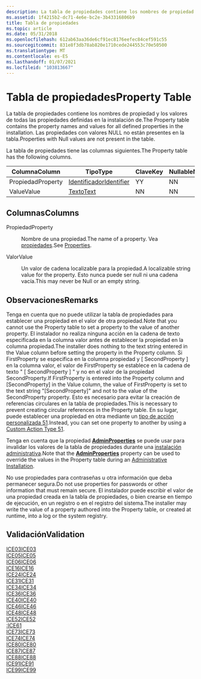 ```yaml
---
description: La tabla de propiedades contiene los nombres de propiedad y los valores de todas las propiedades definidas en la instalación de. Las propiedades con valores NULL no están presentes en la tabla.
ms.assetid: 1f4215b2-dc71-4e6e-bc2e-3b43316806b9
title: Tabla de propiedades
ms.topic: article
ms.date: 05/31/2018
ms.openlocfilehash: 612ab63aa36de6cf91ec8176eefec84cef591c55
ms.sourcegitcommit: 831e8f3db78ab820e1710cede244553c70e50500
ms.translationtype: MT
ms.contentlocale: es-ES
ms.lasthandoff: 01/07/2021
ms.locfileid: "103813667"
---
```

# <a name="property-table"></a><span data-ttu-id="fa679-104">Tabla de propiedades</span><span class="sxs-lookup"><span data-stu-id="fa679-104">Property Table</span></span>

<span data-ttu-id="fa679-105">La tabla de propiedades contiene los nombres de propiedad y los valores de todas las propiedades definidas en la instalación de.</span><span class="sxs-lookup"><span data-stu-id="fa679-105">The Property table contains the property names and values for all defined properties in the installation.</span></span> <span data-ttu-id="fa679-106">Las propiedades con valores NULL no están presentes en la tabla.</span><span class="sxs-lookup"><span data-stu-id="fa679-106">Properties with Null values are not present in the table.</span></span>

<span data-ttu-id="fa679-107">La tabla de propiedades tiene las columnas siguientes.</span><span class="sxs-lookup"><span data-stu-id="fa679-107">The Property table has the following columns.</span></span>



| <span data-ttu-id="fa679-108">Columna</span><span class="sxs-lookup"><span data-stu-id="fa679-108">Column</span></span>   | <span data-ttu-id="fa679-109">Tipo</span><span class="sxs-lookup"><span data-stu-id="fa679-109">Type</span></span>                         | <span data-ttu-id="fa679-110">Clave</span><span class="sxs-lookup"><span data-stu-id="fa679-110">Key</span></span> | <span data-ttu-id="fa679-111">Nullable</span><span class="sxs-lookup"><span data-stu-id="fa679-111">Nullable</span></span> |
|----------|------------------------------|-----|----------|
| <span data-ttu-id="fa679-112">Propiedad</span><span class="sxs-lookup"><span data-stu-id="fa679-112">Property</span></span> | [<span data-ttu-id="fa679-113">Identificador</span><span class="sxs-lookup"><span data-stu-id="fa679-113">Identifier</span></span>](identifier.md) | <span data-ttu-id="fa679-114">Y</span><span class="sxs-lookup"><span data-stu-id="fa679-114">Y</span></span>   | <span data-ttu-id="fa679-115">N</span><span class="sxs-lookup"><span data-stu-id="fa679-115">N</span></span>        |
| <span data-ttu-id="fa679-116">Value</span><span class="sxs-lookup"><span data-stu-id="fa679-116">Value</span></span>    | [<span data-ttu-id="fa679-117">Texto</span><span class="sxs-lookup"><span data-stu-id="fa679-117">Text</span></span>](text.md)             | <span data-ttu-id="fa679-118">N</span><span class="sxs-lookup"><span data-stu-id="fa679-118">N</span></span>   | <span data-ttu-id="fa679-119">N</span><span class="sxs-lookup"><span data-stu-id="fa679-119">N</span></span>        |



 

## <a name="columns"></a><span data-ttu-id="fa679-120">Columnas</span><span class="sxs-lookup"><span data-stu-id="fa679-120">Columns</span></span>

<dl> <dt>

<span data-ttu-id="fa679-121"><span id="Property"></span><span id="property"></span><span id="PROPERTY"></span>Propiedad</span><span class="sxs-lookup"><span data-stu-id="fa679-121"><span id="Property"></span><span id="property"></span><span id="PROPERTY"></span>Property</span></span>
</dt> <dd>

<span data-ttu-id="fa679-122">Nombre de una propiedad.</span><span class="sxs-lookup"><span data-stu-id="fa679-122">The name of a property.</span></span> <span data-ttu-id="fa679-123">Vea [propiedades](properties.md).</span><span class="sxs-lookup"><span data-stu-id="fa679-123">See [Properties](properties.md).</span></span>

</dd> <dt>

<span data-ttu-id="fa679-124"><span id="Value"></span><span id="value"></span><span id="VALUE"></span>Valor</span><span class="sxs-lookup"><span data-stu-id="fa679-124"><span id="Value"></span><span id="value"></span><span id="VALUE"></span>Value</span></span>
</dt> <dd>

<span data-ttu-id="fa679-125">Un valor de cadena localizable para la propiedad.</span><span class="sxs-lookup"><span data-stu-id="fa679-125">A localizable string value for the property.</span></span> <span data-ttu-id="fa679-126">Esto nunca puede ser null ni una cadena vacía.</span><span class="sxs-lookup"><span data-stu-id="fa679-126">This may never be Null or an empty string.</span></span>

</dd> </dl>

## <a name="remarks"></a><span data-ttu-id="fa679-127">Observaciones</span><span class="sxs-lookup"><span data-stu-id="fa679-127">Remarks</span></span>

<span data-ttu-id="fa679-128">Tenga en cuenta que no puede utilizar la tabla de propiedades para establecer una propiedad en el valor de otra propiedad.</span><span class="sxs-lookup"><span data-stu-id="fa679-128">Note that you cannot use the Property table to set a property to the value of another property.</span></span> <span data-ttu-id="fa679-129">El instalador no realiza ninguna acción en la cadena de texto especificada en la columna valor antes de establecer la propiedad en la columna propiedad.</span><span class="sxs-lookup"><span data-stu-id="fa679-129">The installer does nothing to the text string entered in the Value column before setting the property in the Property column.</span></span> <span data-ttu-id="fa679-130">Si FirstProperty se especifica en la columna propiedad y \[ SecondProperty \] en la columna valor, el valor de FirstProperty se establece en la cadena de texto " \[ SecondProperty \] " y no en el valor de la propiedad SecondProperty.</span><span class="sxs-lookup"><span data-stu-id="fa679-130">If FirstProperty is entered into the Property column and \[SecondProperty\] in the Value column, the value of FirstProperty is set to the text string "\[SecondProperty\]" and not to the value of the SecondProperty property.</span></span> <span data-ttu-id="fa679-131">Esto es necesario para evitar la creación de referencias circulares en la tabla de propiedades.</span><span class="sxs-lookup"><span data-stu-id="fa679-131">This is necessary to prevent creating circular references in the Property table.</span></span> <span data-ttu-id="fa679-132">En su lugar, puede establecer una propiedad en otra mediante un [tipo de acción personalizada 51](custom-action-type-51.md).</span><span class="sxs-lookup"><span data-stu-id="fa679-132">Instead, you can set one property to another by using a [Custom Action Type 51](custom-action-type-51.md).</span></span>

<span data-ttu-id="fa679-133">Tenga en cuenta que la propiedad [**AdminProperties**](adminproperties.md) se puede usar para invalidar los valores de la tabla de propiedades durante una [instalación administrativa](administrative-installation.md).</span><span class="sxs-lookup"><span data-stu-id="fa679-133">Note that the [**AdminProperties**](adminproperties.md) property can be used to override the values in the Property table during an [Administrative Installation](administrative-installation.md).</span></span>

<span data-ttu-id="fa679-134">No use propiedades para contraseñas u otra información que deba permanecer segura.</span><span class="sxs-lookup"><span data-stu-id="fa679-134">Do not use properties for passwords or other information that must remain secure.</span></span> <span data-ttu-id="fa679-135">El instalador puede escribir el valor de una propiedad creada en la tabla de propiedades, o bien crearse en tiempo de ejecución, en un registro o en el registro del sistema.</span><span class="sxs-lookup"><span data-stu-id="fa679-135">The installer may write the value of a property authored into the Property table, or created at runtime, into a log or the system registry.</span></span>

## <a name="validation"></a><span data-ttu-id="fa679-136">Validación</span><span class="sxs-lookup"><span data-stu-id="fa679-136">Validation</span></span>

<dl>

[<span data-ttu-id="fa679-137">ICE03</span><span class="sxs-lookup"><span data-stu-id="fa679-137">ICE03</span></span>](ice03.md)  
[<span data-ttu-id="fa679-138">ICE05</span><span class="sxs-lookup"><span data-stu-id="fa679-138">ICE05</span></span>](ice05.md)  
[<span data-ttu-id="fa679-139">ICE06</span><span class="sxs-lookup"><span data-stu-id="fa679-139">ICE06</span></span>](ice06.md)  
[<span data-ttu-id="fa679-140">ICE16</span><span class="sxs-lookup"><span data-stu-id="fa679-140">ICE16</span></span>](ice16.md)  
[<span data-ttu-id="fa679-141">ICE24</span><span class="sxs-lookup"><span data-stu-id="fa679-141">ICE24</span></span>](ice24.md)  
[<span data-ttu-id="fa679-142">ICE31</span><span class="sxs-lookup"><span data-stu-id="fa679-142">ICE31</span></span>](ice31.md)  
[<span data-ttu-id="fa679-143">ICE34</span><span class="sxs-lookup"><span data-stu-id="fa679-143">ICE34</span></span>](ice34.md)  
[<span data-ttu-id="fa679-144">ICE36</span><span class="sxs-lookup"><span data-stu-id="fa679-144">ICE36</span></span>](ice36.md)  
[<span data-ttu-id="fa679-145">ICE40</span><span class="sxs-lookup"><span data-stu-id="fa679-145">ICE40</span></span>](ice40.md)  
[<span data-ttu-id="fa679-146">ICE46</span><span class="sxs-lookup"><span data-stu-id="fa679-146">ICE46</span></span>](ice46.md)  
[<span data-ttu-id="fa679-147">ICE48</span><span class="sxs-lookup"><span data-stu-id="fa679-147">ICE48</span></span>](ice48.md)  
[<span data-ttu-id="fa679-148">ICE52</span><span class="sxs-lookup"><span data-stu-id="fa679-148">ICE52</span></span>](ice52.md)  
[<span data-ttu-id="fa679-149">:</span><span class="sxs-lookup"><span data-stu-id="fa679-149">ICE61</span></span>](ice61.md)  
[<span data-ttu-id="fa679-150">ICE73</span><span class="sxs-lookup"><span data-stu-id="fa679-150">ICE73</span></span>](ice73.md)  
[<span data-ttu-id="fa679-151">ICE74</span><span class="sxs-lookup"><span data-stu-id="fa679-151">ICE74</span></span>](ice74.md)  
[<span data-ttu-id="fa679-152">ICE80</span><span class="sxs-lookup"><span data-stu-id="fa679-152">ICE80</span></span>](ice80.md)  
[<span data-ttu-id="fa679-153">ICE87</span><span class="sxs-lookup"><span data-stu-id="fa679-153">ICE87</span></span>](ice87.md)  
[<span data-ttu-id="fa679-154">ICE88</span><span class="sxs-lookup"><span data-stu-id="fa679-154">ICE88</span></span>](ice88.md)  
[<span data-ttu-id="fa679-155">ICE91</span><span class="sxs-lookup"><span data-stu-id="fa679-155">ICE91</span></span>](ice91.md)  
[<span data-ttu-id="fa679-156">ICE99</span><span class="sxs-lookup"><span data-stu-id="fa679-156">ICE99</span></span>](ice99.md)  
</dl>

 

 



